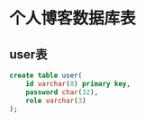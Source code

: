 # 个人博客数据库表

## user表
```sql
create table user(
	id varchar(8) primary key, 
    password char(32), 
    role varchar(3)
);
```